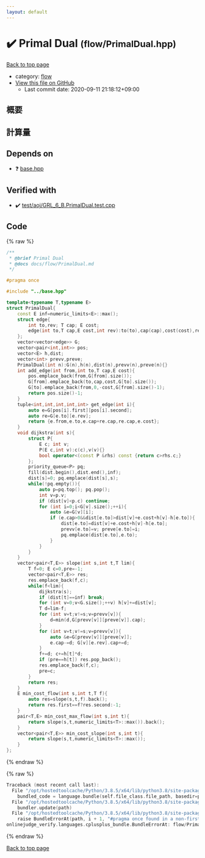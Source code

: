 ```yaml
---
layout: default
---
```


<!-- mathjax config similar to math.stackexchange -->
<script type="text/javascript" async
  src="https://cdnjs.cloudflare.com/ajax/libs/mathjax/2.7.5/MathJax.js?config=TeX-MML-AM_CHTML">
</script>
<script type="text/x-mathjax-config">
  MathJax.Hub.Config({
    TeX: { equationNumbers: { autoNumber: "AMS" }},
    tex2jax: {
      inlineMath: [ ['$','$'] ],
      processEscapes: true
    },
    "HTML-CSS": { matchFontHeight: false },
    displayAlign: "left",
    displayIndent: "2em"
  });
</script>

<script type="text/javascript" src="https://cdnjs.cloudflare.com/ajax/libs/jquery/3.4.1/jquery.min.js"></script>
<script src="https://cdn.jsdelivr.net/npm/jquery-balloon-js@1.1.2/jquery.balloon.min.js" integrity="sha256-ZEYs9VrgAeNuPvs15E39OsyOJaIkXEEt10fzxJ20+2I=" crossorigin="anonymous"></script>
<script type="text/javascript" src="../../assets/js/copy-button.js"></script>
<link rel="stylesheet" href="../../assets/css/copy-button.css" />


# :heavy_check_mark: Primal Dual <small>(flow/PrimalDual.hpp)</small>

<a href="../../index.html">Back to top page</a>

* category: <a href="../../index.html#cff5497121104c2b8e0cb41ed2083a9b">flow</a>
* <a href="{{ site.github.repository_url }}/blob/master/flow/PrimalDual.hpp">View this file on GitHub</a>
    - Last commit date: 2020-09-11 21:18:12+09:00




## 概要

## 計算量

## Depends on

* :question: <a href="../base.hpp.html">base.hpp</a>


## Verified with

* :heavy_check_mark: <a href="../../verify/test/aoj/GRL_6_B.PrimalDual.test.cpp.html">test/aoj/GRL_6_B.PrimalDual.test.cpp</a>


## Code

<a id="unbundled"></a>
{% raw %}
```cpp
/**
 * @brief Primal Dual
 * @docs docs/flow/PrimalDual.md
 */

#pragma once

#include "../base.hpp"

template<typename T,typename E>
struct PrimalDual{
    const E inf=numeric_limits<E>::max();
    struct edge{
        int to,rev; T cap; E cost;
        edge(int to,T cap,E cost,int rev):to(to),cap(cap),cost(cost),rev(rev){}
    };
    vector<vector<edge>> G;
    vector<pair<int,int>> pos;
    vector<E> h,dist;
    vector<int> prevv,preve;
    PrimalDual(int n):G(n),h(n),dist(n),prevv(n),preve(n){}
    int add_edge(int from,int to,T cap,E cost){
        pos.emplace_back(from,G[from].size());
        G[from].emplace_back(to,cap,cost,G[to].size());
        G[to].emplace_back(from,0,-cost,G[from].size()-1);
        return pos.size()-1;
    }
    tuple<int,int,int,int,int> get_edge(int i){
        auto e=G[pos[i].first][pos[i].second];
        auto re=G[e.to][e.rev];
        return {e.from,e.to,e.cap+re.cap,re.cap,e.cost};
    }
    void dijkstra(int s){
        struct P{
            E c; int v;
            P(E c,int v):c(c),v(v){}
            bool operator<(const P &rhs) const {return c>rhs.c;}
        };
        priority_queue<P> pq;
        fill(dist.begin(),dist.end(),inf);
        dist[s]=0; pq.emplace(dist[s],s);
        while(!pq.empty()){
            auto p=pq.top(); pq.pop();
            int v=p.v;
            if (dist[v]<p.c) continue;
            for (int i=0;i<G[v].size();++i){
                auto &e=G[v][i];
                if (e.cap>0&&dist[e.to]>dist[v]+e.cost+h[v]-h[e.to]){
                    dist[e.to]=dist[v]+e.cost+h[v]-h[e.to];
                    prevv[e.to]=v; preve[e.to]=i;
                    pq.emplace(dist[e.to],e.to);
                }
            }
        }
    }
    vector<pair<T,E>> slope(int s,int t,T lim){
        T f=0; E c=0,pre=-1;
        vector<pair<T,E>> res;
        res.emplace_back(f,c);
        while(f<lim){
            dijkstra(s);
            if (dist[t]==inf) break;
            for (int v=0;v<G.size();++v) h[v]+=dist[v];
            T d=lim-f;
            for (int v=t;v!=s;v=prevv[v]){
                d=min(d,G[prevv[v]][preve[v]].cap);
            }
            for (int v=t;v!=s;v=prevv[v]){
                auto &e=G[prevv[v]][preve[v]];
                e.cap-=d; G[v][e.rev].cap+=d;
            }
            f+=d; c+=h[t]*d;
            if (pre==h[t]) res.pop_back();
            res.emplace_back(f,c);
            pre=c;
        }
        return res;
    }
    E min_cost_flow(int s,int t,T f){
        auto res=slope(s,t,f).back();
        return res.first==f?res.second:-1;
    }
    pair<T,E> min_cost_max_flow(int s,int t){
        return slope(s,t,numeric_limits<T>::max()).back();
    }
    vector<pair<T,E>> min_cost_slope(int s,int t){
        return slope(s,t,numeric_limits<T>::max());
    }
};
```
{% endraw %}

<a id="bundled"></a>
{% raw %}
```cpp
Traceback (most recent call last):
  File "/opt/hostedtoolcache/Python/3.8.5/x64/lib/python3.8/site-packages/onlinejudge_verify/docs.py", line 349, in write_contents
    bundled_code = language.bundle(self.file_class.file_path, basedir=pathlib.Path.cwd())
  File "/opt/hostedtoolcache/Python/3.8.5/x64/lib/python3.8/site-packages/onlinejudge_verify/languages/cplusplus.py", line 185, in bundle
    bundler.update(path)
  File "/opt/hostedtoolcache/Python/3.8.5/x64/lib/python3.8/site-packages/onlinejudge_verify/languages/cplusplus_bundle.py", line 310, in update
    raise BundleErrorAt(path, i + 1, "#pragma once found in a non-first line")
onlinejudge_verify.languages.cplusplus_bundle.BundleErrorAt: flow/PrimalDual.hpp: line 6: #pragma once found in a non-first line

```
{% endraw %}

<a href="../../index.html">Back to top page</a>

